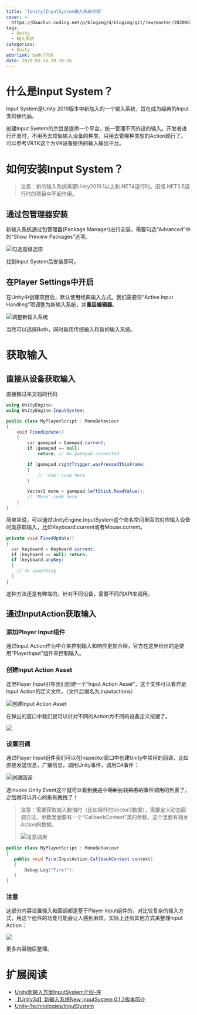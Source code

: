 ```yaml
---
title: '[Unity]InputSystem输入系统初探'
cover: >-
  https://Daachun.coding.net/p/blogimg/d/blogimg/git/raw/master/20200610210443.gif
tags:
  - Unity
  - 输入系统
categories:
  - Unity
abbrlink: ba0c7706
date: 2020-03-14 20:30:26
---
```


# 什么是Input System？

Input System是Unity 2019版本中新加入的一个输入系统，旨在成为经典的Input类的替代品。

创建Input Syetem的宗旨是提供一个平台，统一管理不同外设的输入。开发者进行开发时，不用再去烦恼输入设备的种类，只用去管哪种类型的Action就行了。可以参考VRTK这个为VR设备提供的输入输出平台。

# 如何安装Input System？

> 注意：新的输入系统需要Unity2019.1以上和.NET4运行时。旧版.NET3.5运行时的项目中不起作用。

## 通过包管理器安装

新输入系统通过包管理器(Package Manager)进行安装，需要勾选“Advanced”中的“Show Preview Packages”选项。

![勾选高级选项](https://docs.unity3d.com/Packages/com.unity.inputsystem@1.0/manual/Images/ShowPreviewPackages.png)

找到Input System后安装即可。

## 在Player Settings中开启

在Unity中创建项目后，默认使用经典输入方式。我们需要将“Active Input Handling”项调整为新输入系统，并**重启编辑器**。

![调整新输入系统](https://docs.unity3d.com/Packages/com.unity.inputsystem@1.0/manual/Images/ActiveInputHandling.png)

当然可以选择Both，同时启用传统输入和新的输入系统。

# 获取输入

## 直接从设备获取输入

直接搬过来文档的代码

``` cs
using UnityEngine;
using UnityEngine.InputSystem;

public class MyPlayerScript : MonoBehaviour
{
    void FixedUpdate()
    {
        var gamepad = Gamepad.current;
        if (gamepad == null)
            return; // No gamepad connected.

        if (gamepad.rightTrigger.wasPressedThisFrame)
        {
            // 'Use' code here
        }

        Vector2 move = gamepad.leftStick.ReadValue();
        // 'Move' code here
    }
}
```
简单来说，可以通过UnityEngine.InputSystem这个命名空间里面的对应输入设备的类获取输入，比如Keyboard.current或者Mouse.current。

``` cs
private void FixedUpdate() 
{
  var keyboard = Keyboard.current;
  if (keyboard == null) return;
  if (keyboard.anyKey)
  {
    // do something
  }
}
```

这种方法还是有弊端的，针对不同设备，需要不同的API来调用。

## 通过InputAction获取输入

### 添加Player Input组件

通过Input Action作为中介来控制输入和响应更加合理，官方在这里给出的是使用“PlayerInput”组件来控制输入。

### 创建Input Action Asset

这里Player Input引导我们创建一个“Input Action Asset”，这个文件可以看作是Input Action的定义文件。（文件后缀名为.inputactions）

![创建Input Action Asset](https://docs.unity3d.com/Packages/com.unity.inputsystem@1.0/manual/Images/PlayerInputCreateActions.png)

在弹出的窗口中我们就可以针对不同的Action为不同的设备定义按键了。

![](https://i.loli.net/2020/03/15/rNvK1fFlgGCX2De.png)

### 设置回调

通过Player Input组件我们可以在Inspector窗口中创建Unity中常用的回调，比如直接发送信息，广播信息，调用Unity事件，调用C#事件：

![创建回调](https://docs.unity3d.com/Packages/com.unity.inputsystem@1.0/manual/Images/PlayerInputNotificationBehaviors.png)

选Invoke Unity Event这个就可以看到<del>我这个萌新比较熟悉的</del>事件调用的列表了，之后就可以开心的拖拖拽拽了！

> 注意：需要获取输入数值时（比如摇杆的Vector2数据），需要定义动态回调方法，参数里面要有一个“CallbackContext”类的参数，这个里面有相关Action的数据。
>
>![注意调用](https://docs.unity3d.com/Packages/com.unity.inputsystem@1.0/manual/Images/MyPlayerActionEvents.png)

 ``` cs
 public class MyPlayerScript : MonoBehaviour
 {
    public void Fire(InputAction.CallbackContext context)
    {
        Debug.Log("Fire!");
    }
 }
 ```

### 注意

这部分内容设置输入和回调都是基于Player Input组件的，对比较复杂的输入方式，用这个组件的功能可能会让人感到麻烦。实际上还有其他方式来整理Input Action：

![](https://i.loli.net/2020/03/15/3q2GRdUMNfJLDoQ.png)

更多内容随后整理。

# 扩展阅读

  - [Unity新输入方案InputSystem介绍-序](https://www.bilibili.com/read/cv2938602)
  - [【Unity3d】新输入系统New InputSystem 0.1.2版本简介](https://blog.csdn.net/u010019717/article/details/86358975)
  - [Unity-Technologies/InputSystem](https://github.com/Unity-Technologies/InputSystem)
